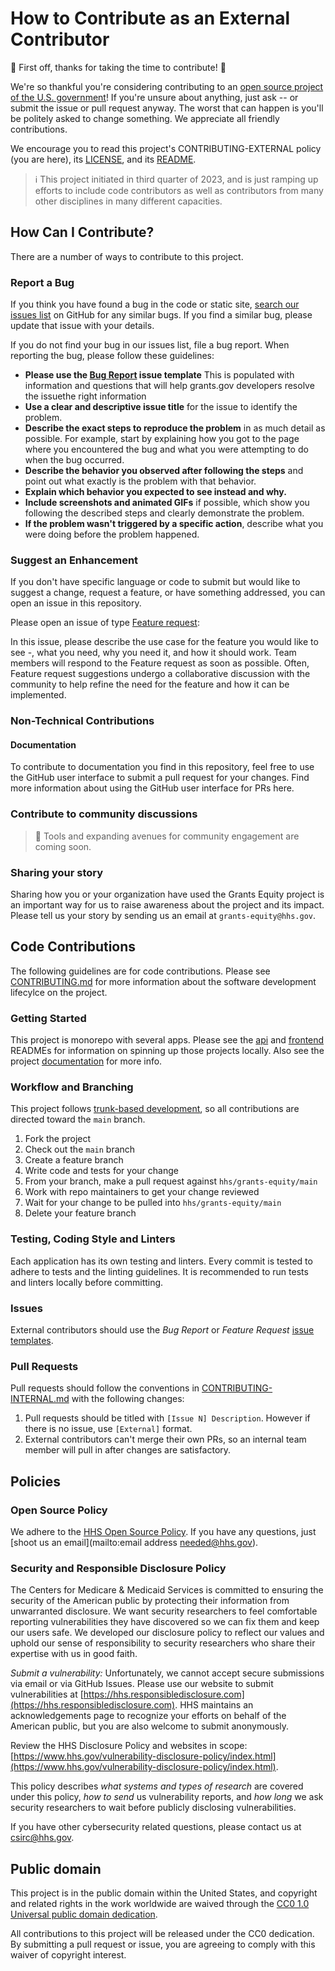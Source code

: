 <!--- # NOTE: Modify sections marked with `TODO` and then rename the file.-->

# How to Contribute as an External Contributor

🎉 First off, thanks for taking the time to contribute! 🎉

We're so thankful you're considering contributing to an [open source project of
the U.S. government](https://code.gov/)! If you're unsure about anything, just
ask -- or submit the issue or pull request anyway. The worst that can happen is
you'll be politely asked to change something. We appreciate all friendly
contributions.

We encourage you to read this project's CONTRIBUTING-EXTERNAL policy (you are here), its [LICENSE](LICENSE.md), and its [README](README.md).

> :information_source: This project initiated in third quarter of 2023, and is just ramping up efforts to include code contributors as well as contributors from many other disciplines in many different capacities.

## How Can I Contribute?

There are a number of ways to contribute to this project.

### Report a Bug

If you think you have found a bug in the code or static site, [search our issues list](https://github.com/HHS/grants-equity/issues) on GitHub for any similar bugs. If you find a similar bug, please update that issue with your details.

If you do not find your bug in our issues list, file a bug report. When reporting the bug, please follow these guidelines:

- **Please use the [Bug Report](https://github.com/HHS/grants-equity/issues/new?assignees=octocat&labels=bug&projects=&template=bug_report.yml&title=%5BBug%5D%3A+) issue template** This is populated with information and questions that will help grants.gov developers resolve the issuethe right information
- **Use a clear and descriptive issue title** for the issue to identify the problem.
- **Describe the exact steps to reproduce the problem** in as much detail as possible. For example, start by explaining how you got to the page where you encountered the bug and what you were attempting to do when the bug occurred.
- **Describe the behavior you observed after following the steps** and point out what exactly is the problem with that behavior.
- **Explain which behavior you expected to see instead and why.**
- **Include screenshots and animated GIFs** if possible, which show you following the described steps and clearly demonstrate the problem.
- **If the problem wasn't triggered by a specific action**, describe what you were doing before the problem happened.

### Suggest an Enhancement

If you don't have specific language or code to submit but would like to suggest a change, request a feature, or have something addressed, you can open an issue in this repository.

Please open an issue of type [Feature request](https://github.com/HHS/grants-equity/issues/new?assignees=octocat&labels=enhancement&projects=&template=feature_request.yml&title=%5BFeature+Request%5D%3A+):

In this issue, please describe the use case for the feature you would like to see -, what you need, why you need it, and how it should work. Team members will respond to the Feature request as soon as possible. Often, Feature request suggestions undergo a collaborative discussion with the community to help refine the need for the feature and how it can be implemented.

### Non-Technical Contributions

#### Documentation

To contribute to documentation you find in this repository, feel free to use the GitHub user interface to submit a pull request for your changes. Find more information about using the GitHub user interface for PRs here.

### Contribute to community discussions

> 🚧 Tools and expanding avenues for community engagement are coming soon.

### Sharing your story 

Sharing how you or your organization have used the Grants Equity project is an important way for us to raise awareness about the project and its impact. Please tell us your story by sending us an email at `grants-equity@hhs.gov`.

## Code Contributions

The following guidelines are for code contributions. Please see [CONTRIBUTING.md](./CONTRIBUTING.md) for more information about the software development lifecylce on the project.

### Getting Started

This project is monorepo with several apps. Please see the [api](./api/README.md) and [frontend](./frontend/README.md) READMEs for information on spinning up those projects locally. Also see the project [documentation](./documentation) for more info.

### Workflow and Branching

This project follows [trunk-based development](./CONTRIBUTING-INTERNAL.md#branching-model), so all contributions are directed toward the `main` branch.

1.  Fork the project
1.  Check out the `main` branch
1.  Create a feature branch
1.  Write code and tests for your change
1.  From your branch, make a pull request against `hhs/grants-equity/main`
1.  Work with repo maintainers to get your change reviewed
1.  Wait for your change to be pulled into `hhs/grants-equity/main`
1.  Delete your feature branch

### Testing, Coding Style and Linters

Each application has its own testing and linters. Every commit is tested to adhere to tests and the linting guidelines. It is recommended to run tests and linters locally before committing.

### Issues

External contributors should use the *Bug Report* or *Feature Request* [issue templates](https://github.com/HHS/grants-equity/issues/new/choose).

### Pull Requests

Pull requests should follow the conventions in [CONTRIBUTING-INTERNAL.md](./CONTRIBUTING-INTERNAL.md) with the following changes:

1. Pull requests should be titled with `[Issue N] Description`. However if there is no issue, use `[External]` format.
1. External contributors can't merge their own PRs, so an internal team member will pull in after changes are satisfactory.

## Policies

### Open Source Policy

We adhere to the [HHS Open Source
Policy](https://github.com/CMSGov/cms-open-source-policy). If you have any
questions, just [shoot us an email](mailto:email address needed@hhs.gov).

### Security and Responsible Disclosure Policy

The Centers for Medicare & Medicaid Services is committed to ensuring the
security of the American public by protecting their information from
unwarranted disclosure. We want security researchers to feel comfortable
reporting vulnerabilities they have discovered so we can fix them and keep our
users safe. We developed our disclosure policy to reflect our values and uphold
our sense of responsibility to security researchers who share their expertise
with us in good faith.

*Submit a vulnerability:* Unfortunately, we cannot accept secure submissions via
email or via GitHub Issues. Please use our website to submit vulnerabilities at
[https://hhs.responsibledisclosure.com](https://hhs.responsibledisclosure.com).
HHS maintains an acknowledgements page to recognize your efforts on behalf of
the American public, but you are also welcome to submit anonymously.

Review the HHS Disclosure Policy and websites in scope:
[https://www.hhs.gov/vulnerability-disclosure-policy/index.html](https://www.hhs.gov/vulnerability-disclosure-policy/index.html).

This policy describes *what systems and types of research* are covered under this
policy, *how to send* us vulnerability reports, and *how long* we ask security
researchers to wait before publicly disclosing vulnerabilities.

If you have other cybersecurity related questions, please contact us at
[csirc@hhs.gov](mailto:csirc@hhs.gov).

## Public domain

This project is in the public domain within the United States, and copyright and related rights in the work worldwide are waived through the [CC0 1.0 Universal public domain dedication](https://creativecommons.org/publicdomain/zero/1.0/).

All contributions to this project will be released under the CC0 dedication. By submitting a pull request or issue, you are agreeing to comply with this waiver of copyright interest.
